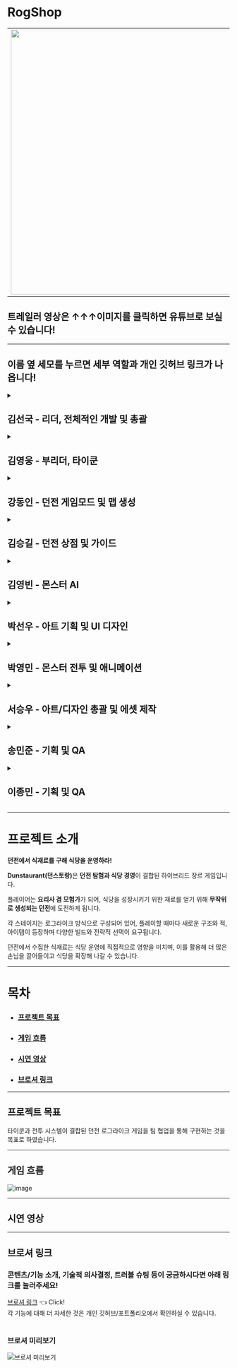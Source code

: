 # RogShop

<table>
  <tr>
    <td>
      <a href="https://www.youtube.com/watch?v=zynmhNI1JBg">
        <img src="https://github.com/user-attachments/assets/ae635c0a-5fe9-4a1b-be10-bc2f60ef093f"
           width="600">
      </a>
    </td>
    <td>
      <a href="https://your-download-link.com">
        <img src="https://github.com/user-attachments/assets/914eba8b-0fef-462b-95e3-34d268e44563"
             width="200" alt="다운로드 버튼">
      </a>
    </td>
  </tr>
</table>

## 트레일러 영상은 ↑↑↑이미지를 클릭하면 유튜브로 보실 수 있습니다!

---
## 이름 옆 세모를 누르면 세부 역할과 개인 깃허브 링크가 나옵니다!
<details>
<summary><h2>김선국 - 리더, 전체적인 개발 및 총괄</h2></summary>

- 레벨 흐름
- 플레이어 캐릭터
- 유물
- 무기
- 인벤토리
- 게임 내 오브젝트와 상호작용
- 던전 및 거점
- 전반적인 UI

</details>

<details>
<summary><h2>김영웅 - 부리더, 타이쿤</h2></summary>

- 타이쿤 게임모드
- 타이쿤 UI
- 타이쿤 타일맵 및 타일 시스템
- 타이쿤 NPC 

</details>

<details>
<summary><h2>강동인 - 던전 게임모드 및 맵 생성</h2></summary>

- 던전 맵 생성기
- 스폰 매니저
- 던전 게임 모드
- 미니맵
- 플레이어 발소

</details>

<details>
<summary><h2>김승길 - 던전 상점 및 가이드</h2></summary>

- 던전 상점 위젯
- 가이드 위젯
- 로그 제어 시스템
- 각종 사운드 연결

</details>

<details>
<summary><h2>김영빈 - 몬스터 AI</h2></summary>

- AI Controller
- Behavior Tree
- 보스 몬스터 공격 패턴 및 이펙트
- 일반 몬스터 공격 패턴

</details>

<details>
<summary><h2>박선우 - 아트 기획 및 UI 디자인</h2></summary>

- 던전 및 메뉴 UI
- 아트 기획
- UI 디자인
- 각종 사운드 적용 

</details>

<details>
<summary><h2>박영민 - 몬스터 전투 및 애니메이션</h2></summary>

- 몬스터 이동, 공격, 피격, 죽음 애니메이션
- 게임 흐름 설명 UI
- 몬스터 체력바 UI(디자인 제외)
- 몬스터 발소리
- 몬스터 데미지 표시 UI
- 몬스터 AI와 관련 이펙트는 제외

</details>

<details>
<summary><h2>서승우 - 아트/디자인 총괄 및 에셋 제작</h2></summary>

- 아트 기획
- 에셋 선정
- 레벨 디자인
- UI 디자인
- 이펙트 / 에셋 / 머티리얼 제작 

</details>

<details>
<summary><h2>송민준 - 기획 및 QA</h2></summary>

- 에셋 선정
- QA
- 기획

</details>

<details>
<summary><h2>이종민 - 기획 및 QA</h2></summary>

- 에셋 선정
- QA
- 기획

</details>

---
# 프로젝트 소개
**던전에서 식재료를 구해 식당을 운영하라!**

<strong>Dunstaurant(던스토랑)</strong>은 **던전 탐험과 식당 경영**이 결합된 하이브리드 장르 게임입니다.

플레이어는 **요리사 겸 모험가**가 되어, 식당을 성장시키기 위한 재료를 얻기 위해 **무작위로 생성되는 던전**에 도전하게 됩니다.

각 스테이지는 로그라이크 방식으로 구성되어 있어, 플레이할 때마다 새로운 구조와 적, 아이템이 등장하며 다양한 빌드와 전략적 선택이 요구됩니다.

던전에서 수집한 식재료는 식당 운영에 직접적으로 영향을 미치며, 이를 활용해 더 많은 손님을 끌어들이고 식당을 확장해 나갈 수 있습니다.

---
# 목차
- <h3><a href="#프로젝트-목표">프로젝트 목표</a></h3>
- <h3><a href="#게임-흐름">게임 흐름</a></h3>
- <h3><a href="#시연-영상">시연 영상</a></h3>
- <h3><a href="#브로셔-링크">브로셔 링크</a></h3>

---
## 프로젝트 목표
타이쿤과 전투 시스템이 결합된 던전 로그라이크 게임을 팀 협업을 통해 구현하는 것을 목표로 하였습니다.

---
## 게임 흐름
![image](https://github.com/user-attachments/assets/37066535-5cfd-426f-a1a6-f183bf294f44)

---
## 시연 영상


---
## 브로셔 링크
### 콘텐츠/기능 소개, 기술적 의사결정, 트러블 슈팅 등이 궁금하시다면 아래 링크를 눌러주세요!
[브로셔 링크](https://teamsparta.notion.site/2-1-RogShop-2172dc3ef514802d959fe9fe49e66d2b) 👈 Click! <br>
각 기능에 대해 더 자세한 것은 개인 깃허브/포트폴리오에서 확인하실 수 있습니다.<br><br>

### 브로셔 미리보기
![브로셔 미리보기](https://github.com/user-attachments/assets/2df59d3c-3fb3-4ae1-af2e-df1e9a17b092)
